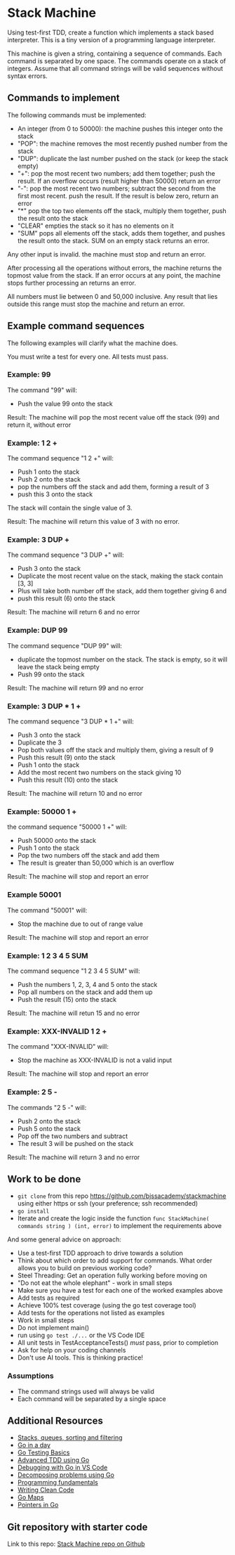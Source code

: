 # Stack Machine

Using test-first TDD, create a function which implements a stack based interpreter. This is a tiny version of a programming language interpreter.

This machine is given a string, containing a sequence of commands. Each command is separated by one space. The commands operate on a stack of integers. Assume that all command strings will be valid sequences without syntax errors.

## Commands to implement

The following commands must be implemented:

- An integer (from 0 to 50000): the machine pushes this integer onto the stack
- "POP": the machine removes the most recently pushed number from the stack
- "DUP": duplicate the last number pushed on the stack (or keep the stack empty)
- "+": pop the most recent two numbers; add them together; push the result. If an overflow occurs (result higher than 50000) return an error
- "-": pop the most recent two numbers; subtract the second from the first most recent. push the result. If the result is below zero, return an error
- "\*" pop the top two elements off the stack, multiply them together, push the result onto the stack
- "CLEAR" empties the stack so it has no elements on it
- "SUM" pops all elements off the stack, adds them together, and pushes the result onto the stack. SUM on an empty stack returns an error.

Any other input is invalid. the machine must stop and return an error.

After processing all the operations without errors, the machine returns the topmost value from the stack. If an error occurs at any point, the machine stops further processing an returns an error.

All numbers must lie between 0 and 50,000 inclusive. Any result that lies outside this range must stop the machine and return an error.

## Example command sequences

The following examples will clarify what the machine does.

You must write a test for every one. All tests must pass.

### Example: 99

The command "99" will:

- Push the value 99 onto the stack

Result: The machine will pop the most recent value off the stack (99) and return it, without error

### Example: 1 2 +

The command sequence "1 2 +" will:

- Push 1 onto the stack
- Push 2 onto the stack
- pop the numbers off the stack and add them, forming a result of 3
- push this 3 onto the stack

The stack will contain the single value of 3.

Result: The machine will return this value of 3 with no error.

### Example: 3 DUP +

The command sequence "3 DUP +" will:

- Push 3 onto the stack
- Duplicate the most recent value on the stack, making the stack contain [3, 3]
- Plus will take both number off the stack, add them together giving 6 and
- push this result (6) onto the stack

Result: The machine will return 6 and no error

### Example: DUP 99

The command sequence "DUP 99" will:

- duplicate the topmost number on the stack. The stack is empty, so it will leave the stack being empty
- Push 99 onto the stack

Result: The machine will return 99 and no error

### Example: 3 DUP \* 1 +

The command sequence "3 DUP \* 1 +" will:

- Push 3 onto the stack
- Duplicate the 3
- Pop both values off the stack and multiply them, giving a result of 9
- Push this result (9) onto the stack
- Push 1 onto the stack
- Add the most recent two numbers on the stack giving 10
- Push this result (10) onto the stack

Result: The machine will return 10 and no error

### Example: 50000 1 +

the command sequence "50000 1 +" will:

- Push 50000 onto the stack
- Push 1 onto the stack
- Pop the two numbers off the stack and add them
- The result is greater than 50,000 which is an overflow

Result: The machine will stop and report an error

### Example 50001

The command "50001" will:

- Stop the machine due to out of range value

Result: The machine will stop and report an error

### Example: 1 2 3 4 5 SUM

The command sequence "1 2 3 4 5 SUM" will:

- Push the numbers 1, 2, 3, 4 and 5 onto the stack
- Pop all numbers on the stack and add them up
- Push the result (15) onto the stack

Result: The machine will retun 15 and no error

### Example: XXX-INVALID 1 2 +

The command "XXX-INVALID" will:

- Stop the machine as XXX-INVALID is not a valid input

Result: The machine will stop and report an error

### Example: 2 5 -

The commands "2 5 -" will:

- Push 2 onto the stack
- Push 5 onto the stack
- Pop off the two numbers and subtract
- The result 3 will be pushed on the stack

Result: The machine will return 3 and no error

## Work to be done

- `git clone` from this repo https://github.com/bjssacademy/stackmachine using either https or ssh (your preference; ssh recommended)
- `go install`
- Iterate and create the logic inside the function `func StackMachine( commands string ) (int, error)` to implement the requirements above

And some general advice on approach:

- Use a test-first TDD approach to drive towards a solution
- Think about which order to add support for commands. What order allows you to build on previous working code?
- Steel Threading: Get an operation fully working before moving on
- "Do not eat the whole elephant" - work in small steps
- Make sure you have a test for each one of the worked examples above
- Add tests as required
- Achieve 100% test coverage (using the go test coverage tool)
- Add tests for the operations not listed as examples
- Work in small steps
- Do not implement main()
- run using `go test ./...` or the VS Code IDE
- All unit tests in TestAcceptanceTests() _must_ pass, prior to completion
- Ask for help on your coding channels
- Don't use AI tools. This is thinking practice!

### Assumptions

- The command strings used will always be valid
- Each command will be separated by a single space

## Additional Resources

- [Stacks, queues, sorting and filtering](https://github.com/bjssacademy/go-stacks-queues-sort-filter)
- [Go in a day](https://github.com/bjssacademy/goinaday)
- [Go Testing Basics](https://github.com/bjssacademy/go-testing-basics)
- [Advanced TDD using Go](https://github.com/bjssacademy/advanced-tdd)
- [Debugging with Go in VS Code](https://github.com/bjssacademy/go-debugging)
- [Decomposing problems using Go](https://github.com/bjssacademy/decomposition-using-go)
- [Programming fundamentals](https://github.com/bjssacademy/fundamentals-general)
- [Writing Clean Code](https://github.com/bjssacademy/fundamentals-clean-code)
- [Go Maps](https://github.com/bjssacademy/go-maps)
- [Pointers in Go](https://github.com/bjssacademy/go-pointers)

## Git repository with starter code

Link to this repo: [Stack Machine repo on Github](https://github.com/bjssacademy/stackmachine)
